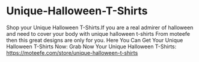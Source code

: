 # Unique-Halloween-T-Shirts
Shop your Unique Halloween T-Shirts.If you are a real admirer of halloween and need to cover your body with  unique halloween t-shirts From moteefe then this  great designs are only for you.   Here You Can Get Your Unique Halloween T-Shirts Now:  Grab Now Your Unique Halloween T-Shirts:  https://moteefe.com/store/unique-halloween-t-shirts
